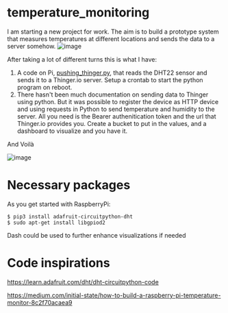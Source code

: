 # temperature_monitoring
I am starting a new project for work. The aim is to build a prototype system that measures temperatures at different locations and sends the data to a server somehow.
![image](https://user-images.githubusercontent.com/122089762/214335789-120866fd-caeb-47df-a798-37151508be02.png)

After taking a lot of different turns this is what I have:
1. A code on Pi, [pushing_thinger.py](https://github.com/rmonishc/temperature_monitoring/blob/main/pushing_thinger.py), that reads the DHT22 sensor and sends it to a Thinger.io server. Setup a crontab to start the python program on reboot.
2. There hasn't been much documentation on sending data to Thinger using python. But it was possible to register the device as HTTP device and using requests in Python to send temperature and humidity to the server. All you need is the Bearer authenitication token and the url that Thinger.io provides you. Create a bucket to put in the values, and a dashboard to visualize and you have it.

And Voilà

![image](https://user-images.githubusercontent.com/122089762/217533353-cf4d7f46-1ffb-4542-a0ec-4842495f553e.png)


# Necessary packages
As you get started with RaspberryPi:
```
$ pip3 install adafruit-circuitpython-dht
$ sudo apt-get install libgpiod2
```


Dash could be used to further enhance visualizations if needed

# Code inspirations

https://learn.adafruit.com/dht/dht-circuitpython-code

https://medium.com/initial-state/how-to-build-a-raspberry-pi-temperature-monitor-8c2f70acaea9
